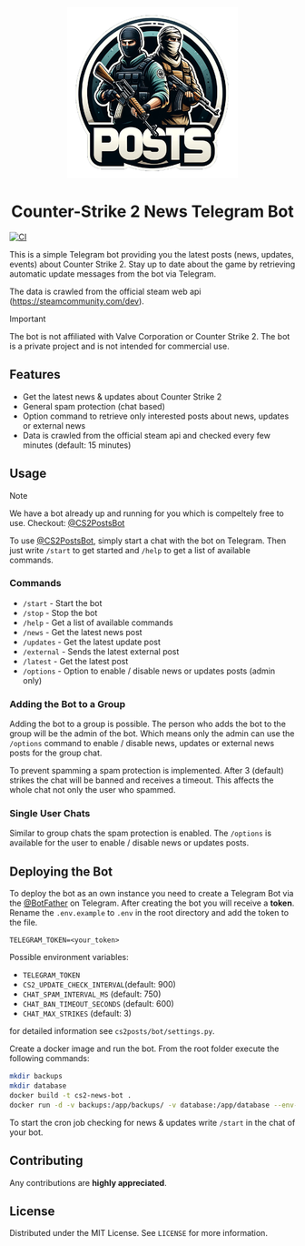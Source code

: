 <p align="center">
  <img alt="Logo" width="300px" height="300px" src="./images/logo.png" />
  <h1 align="center">Counter-Strike 2 News Telegram Bot</h1>
</p>

[![CI](https://github.com/ckreisl/cs2-posts-telegram-bot/actions/workflows/ci.yml/badge.svg)](https://github.com/ckreisl/cs2-posts-telegram-bot/actions/workflows/ci.yml)

This is a simple Telegram bot providing you the latest posts (news, updates, events) about Counter Strike 2. Stay up to date about the game by retrieving automatic update messages from the bot via Telegram.

The data is crawled from the official steam web api (https://steamcommunity.com/dev).


> [!IMPORTANT]
> The bot is not affiliated with Valve Corporation or Counter Strike 2. The bot is a private project and is not intended for commercial use.


## Features

* Get the latest news & updates about Counter Strike 2
* General spam protection (chat based)
* Option command to retrieve only interested posts about news, updates or external news
* Data is crawled from the official steam api and checked every few minutes (default: 15 minutes)


## Usage

> [!NOTE]
> We have a bot already up and running for you which is compeltely free to use.
> Checkout: [@CS2PostsBot](https://t.me/CS2PostsBot)

To use [@CS2PostsBot](https://t.me/CS2PostsBot), simply start a chat with the bot on Telegram. Then just write `/start` to get started and `/help` to get a list of available commands.


### Commands

* `/start` - Start the bot
* `/stop` - Stop the bot
* `/help` - Get a list of available commands
* `/news` - Get the latest news post
* `/updates` - Get the latest update post
* `/external` - Sends the latest external post
* `/latest` - Get the latest post
* `/options` - Option to enable / disable news or updates posts (admin only)


### Adding the Bot to a Group

Adding the bot to a group is possible. The person who adds the bot to the group will be the admin of the bot. Which means only the admin can use the `/options` command to enable / disable news, updates or external news posts for the group chat.

To prevent spamming a spam protection is implemented. After 3 (default) strikes the chat will be banned and receives a timeout. This affects the whole chat not only the user who spammed.


### Single User Chats

Similar to group chats the spam protection is enabled. The `/options` is available for the user to enable / disable news or updates posts.


## Deploying the Bot

To deploy the bot as an own instance you need to create a Telegram Bot via the [@BotFather](https://t.me/BotFather) on Telegram. After creating the bot you will receive a **token**. Rename the `.env.example` to `.env` in the root directory and add the token to the file.

```env
TELEGRAM_TOKEN=<your_token>
```

Possible environment variables:
* `TELEGRAM_TOKEN`
* `CS2_UPDATE_CHECK_INTERVAL`(default: 900)
* `CHAT_SPAM_INTERVAL_MS` (default: 750)
* `CHAT_BAN_TIMEOUT_SECONDS` (default: 600)
* `CHAT_MAX_STRIKES` (default: 3)

for detailed information see `cs2posts/bot/settings.py`.


Create a docker image and run the bot. From the root folder execute the following commands:

```bash
mkdir backups
mkdir database
docker build -t cs2-news-bot .
docker run -d -v backups:/app/backups/ -v database:/app/database --env-file .env --name cs2-news-bot cs2-news-bot
```

To start the cron job checking for news & updates write `/start` in the chat of your bot.


## Contributing

Any contributions are **highly appreciated**.


## License

Distributed under the MIT License. See `LICENSE` for more information.
